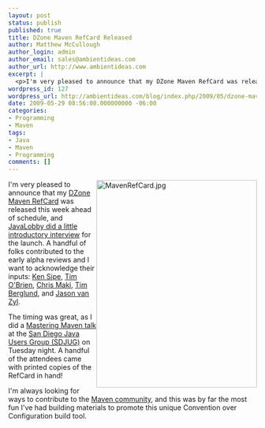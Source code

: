 ```yaml
---
layout: post
status: publish
published: true
title: DZone Maven RefCard Released
author: Matthew McCullough
author_login: admin
author_email: sales@ambientideas.com
author_url: http://www.ambientideas.com
excerpt: |
  <p>I'm very pleased to announce that my DZone Maven RefCard was released this week ahead of schedule, and JavaLobby did a little introductory interview for the launch. A handful of folks contributed to the early alpha reviews and I want to acknowledge their inputs: Ken Sipe , Tim O'Brien , Chris Maki , Tim Berglund , and Jason van Zyl . ... I'm always looking for ways to contribute to the Maven community , and this was by far the most fun I've had building materials to promote this unique Convention over Configuration build tool.</p>
wordpress_id: 127
wordpress_url: http://ambientideas.com/blog/index.php/2009/05/dzone-maven-refcard-released/
date: 2009-05-29 08:56:08.000000000 -06:00
categories:
- Programming
- Maven
tags:
- Java
- Maven
- Programming
comments: []
---
```

<p><img src="http://farm3.static.flickr.com/2446/3576408234_42b1eb580d.jpg" width="325" height="421" alt="MavenRefCard.jpg" style="float:right;" />I'm very pleased to announce that my <a href="http://refcardz.dzone.com/refcardz/apache-maven-2" target="_blank">DZone Maven RefCard</a> was released this week ahead of schedule, and <a href="http://java.dzone.com/articles/maven-refcard-released-meet" target="_blank">JavaLobby did a little introductory interview</a> for the launch. A handful of folks contributed to the early alpha reviews and I want to acknowledge their inputs: <a href="http://kensipe.blogspot.com" target="_blank">Ken Sipe</a>, <a href="http://www.discursive.com/" target="_blank">Tim O'Brien</a>, <a href="http://cmaki.blogspot.com/" target="_blank">Chris Maki</a>, <a href="http://www.augusttechgroup.com/" target="_blank">Tim Berglund</a>, and <a href="http://www.sonatype.com/people/author/jason/" target="_blank">Jason van Zyl</a>.</p>
<p>The timing was great, as I did a <a href="http://www.slideshare.net/matthewmccullough/mastering-maven-20-in-1-hour-v13" target="_blank">Mastering Maven talk</a> at the <a href="http://www.sdjug.com/" target="_blank">San Diego Java Users Group (SDJUG)</a> on Tuesday night. A handful of the attendees came with printed copies of the RefCard in hand!</p>
<p>I'm always looking for ways to contribute to the <a href="http://maven.apache.org/" target="_blank">Maven community</a>, and this was by far the most fun I've had building materials to promote this unique Convention over Configuration build tool.</p>
